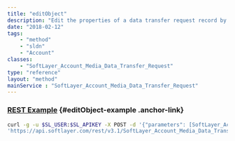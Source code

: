 ```yaml
---
title: "editObject"
description: "Edit the properties of a data transfer request record by passing in a modified instance of a SoftLayer_Account_Media_Data_Transfer_Request object. "
date: "2018-02-12"
tags:
    - "method"
    - "sldn"
    - "Account"
classes:
    - "SoftLayer_Account_Media_Data_Transfer_Request"
type: "reference"
layout: "method"
mainService : "SoftLayer_Account_Media_Data_Transfer_Request"
---
```


### [REST Example](#editObject-example) <a href="/article/rest/"><i class="fas fa-question"></i></a> {#editObject-example .anchor-link} 
```bash
curl -g -u $SL_USER:$SL_APIKEY -X POST -d '{"parameters": [SoftLayer_Account_Media_Data_Transfer_Request]}' \
'https://api.softlayer.com/rest/v3.1/SoftLayer_Account_Media_Data_Transfer_Request/{SoftLayer_Account_Media_Data_Transfer_RequestID}/editObject'
```
